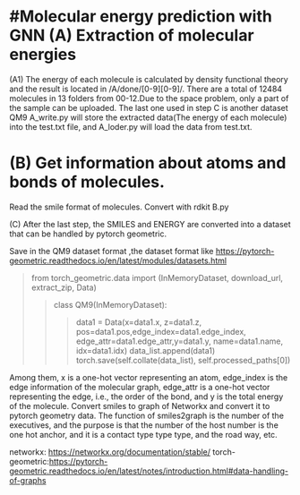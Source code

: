 #Molecular energy prediction with GNN
(A) Extraction of molecular energies
========
(A1) The energy of each molecule is calculated by density functional theory and the result is located in /A/done/[0-9][0-9]/. There are a total of 12484 molecules in 13 folders from 00-12.Due to the space problem, only a part of the sample can be uploaded. The last one used in step C is another dataset QM9
A_write.py will store the extracted data(The energy of each molecule) into the test.txt file, and A_loder.py will load the data from test.txt. 

(B) Get information about atoms and bonds of molecules.
========
Read the smile format of molecules. Convert with rdkit  B.py

(C) After the last step, the SMILES and ENERGY are converted into a dataset that can be handled by pytorch geometric.

Save in the QM9 dataset format ,the dataset format like https://pytorch-geometric.readthedocs.io/en/latest/modules/datasets.html

>from torch_geometric.data import (InMemoryDataset, download_url, extract_zip, Data)
>>class QM9(InMemoryDataset):
 >>> data1 = Data(x=data1.x, z=data1.z, pos=data1.pos,edge_index=data1.edge_index,      edge_attr=data1.edge_attr,y=data1.y, name=data1.name, idx=data1.idx)
data_list.append(data1)
torch.save(self.collate(data_list), self.processed_paths[0])

Among them, x is a one-hot vector representing an atom, edge_index is the edge information of the molecular graph, edge_attr is a one-hot vector representing the edge, i.e., the order of the bond, and y is the total energy of the molecule.
Convert smiles to graph of Networkx and convert it to pytorch geometry data. The function of smiles2graph is the number of the executives, and the purpose is that the number of the host number is the one hot anchor, and it is a contact type type type, and the road way, etc.

networkx: https://networkx.org/documentation/stable/
torch-geometric:https://pytorch-geometric.readthedocs.io/en/latest/notes/introduction.html#data-handling-of-graphs




